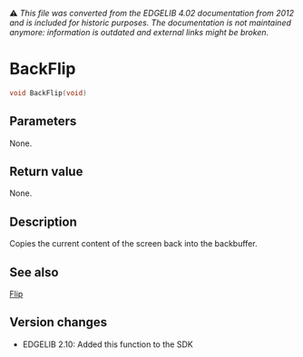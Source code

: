 :warning: _This file was converted from the EDGELIB 4.02 documentation from 2012 and is included for historic purposes. The documentation is not maintained anymore: information is outdated and external links might be broken._

# BackFlip


```c++
void BackFlip(void)
```

## Parameters
None.

## Return value
None.

## Description
Copies the current content of the screen back into the backbuffer.

## See also
[Flip](classedisplay_flip.md)

## Version changes
- EDGELIB 2.10: Added this function to the SDK

